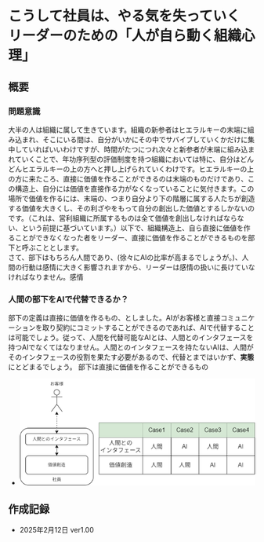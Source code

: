 # こうして社員は、やる気を失っていく リーダーのための「人が自ら動く組織心理」

## 概要
### 問題意識
大半の人は組織に属して生きています。組織の新参者はヒエラルキーの末端に組み込まれ、そこにいる間は、自分がいかにその中でサバイブしていくかだけに集中していればいいわけですが、時間がたつにつれ次々と新参者が末端に組み込まれていくことで、年功序列型の評価制度を持つ組織においては特に、自分はどんどんヒエラルキーの上の方へと押し上げられていくわけです。ヒエラルキーの上の方に来たころ、直接に価値を作ることができるのは末端のものだけであり、この構造上、自分には価値を直接作る力がなくなっていることに気付きます。この場所で価値を作るには、末端の、つまり自分より下の階層に属する人たちが創造する価値を大きくし、その利ざやをもって自分の創出した価値とするしかないのです。（これは、営利組織に所属するものは全て価値を創出しなければならない、という前提に基づいています。）以下で、組織構造上、自ら直接に価値を作ることができなくなった者をリーダー、直接に価値を作ることができるものを部下と呼ぶこととします。  
さて、部下はもちろん人間であり、(徐々にAIの比率が高まるでしょうが。)、人間の行動は感情に大きく影響されますから、リーダーは感情の扱いに長けていなければなりません。感情

### 人間の部下をAIで代替できるか？
部下の定義は直接に価値を作るもの、としました。AIがお客様と直接コミュニケーションを取り契約にコミットすることができるのであれば、AIで代替することは可能でしょう。従って、人間を代替可能なAIとは、人間とのインタフェースを持つAIでなくてはなりません。人間とのインタフェースを持たないAIは、人間がそのインタフェースの役割を果たす必要があるので、代替とまではいかず、**実態**にとどまるでしょう。
部下は直接に価値を作ることができるもの
- ![fig1](./rsc/001.png)

## 作成記録
- 2025年2月12日 ver1.00
